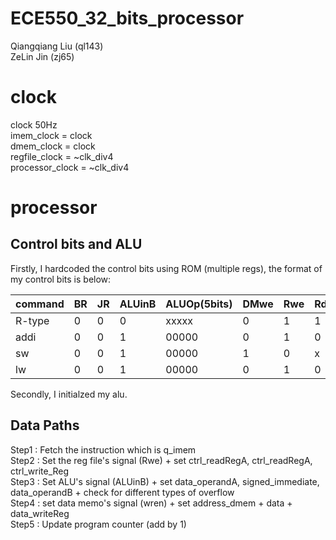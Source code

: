# ECE550_32_bits_processor
Qiangqiang Liu (ql143)  
ZeLin Jin (zj65)  

# clock
clock 50Hz  
imem_clock = clock  
dmem_clock = clock  
regfile_clock = ~clk_div4  
processor_clock = ~clk_div4  


# processor

## Control bits and ALU
Firstly, I hardcoded the control bits using ROM (multiple regs), the format of my control bits is below:  


| command | BR  | JR | ALUinB | ALUOp(5bits) | DMwe | Rwe | Rdst | Rwd |  
|  ------ | --- | -- | ------ | ------------ | ---- | --- | ---- | --- |
|  R-type |  0  |  0 |   0    |     xxxxx    |  0   |  1  |   1  |  0  |
|   addi  |  0  |  0 |   1    |     00000    |  0   |  1  |   0  |  0  |
|   sw    |  0  |  0 |   1    |     00000    |  1   |  0  |   x  |  x  |
|   lw    |  0  |  0 |   1    |     00000    |  0   |  1  |   0  |  1  |

 
 
Secondly, I initialzed my alu.  

## Data Paths  
Step1 : Fetch the instruction which is q_imem   
Step2 : Set the reg file's signal (Rwe)  + set ctrl_readRegA, ctrl_readRegA, ctrl_write_Reg  
Step3 : Set ALU's signal (ALUinB)  +  set data_operandA, signed_immediate, data_operandB + check for different types of overflow    
Step4 : set data memo's signal (wren) + set address_dmem  +  data  +  data_writeReg  
Step5 : Update program counter (add by 1)  

